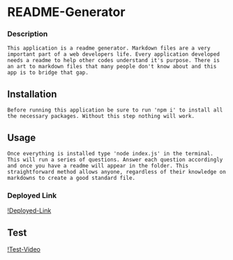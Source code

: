 # README-Generator
### Description
    This application is a readme generator. Markdown files are a very important part of a web developers life. Every application developed needs a readme to help other codes understand it's purpose. There is an art to markdown files that many people don't know about and this app is to bridge that gap.
## Installation
    Before running this application be sure to run 'npm i' to install all the necessary packages. Without this step nothing will work. 
## Usage
    Once everything is installed type 'node index.js' in the terminal. This will run a series of questions. Answer each question accordingly and once you have a readme will appear in the folder. This straightforward method allows anyone, regardless of their knowledge on markdowns to create a good standard file.
### Deployed Link
[!Deployed-Link](https://tasoko.github.io/README-Generator/)
## Test
[!Test-Video](/docs/Assets/tester-readme.mov)
